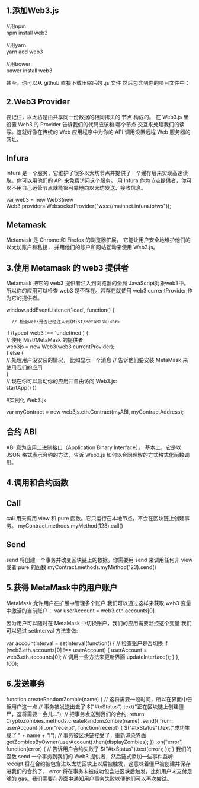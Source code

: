 1.添加Web3.js
---------------

  //用npm<br>
  npm install web3<br>
  
  //用yarn<br>
  yarn add web3
  
  //用bower<br>
  bower install web3<br>
  
  甚至，你可以从 github 直接下载压缩后的 .js 文件 然后包含到你的项目文件中：<script language="javascript" type="text/javascript" src="web3.min.js"></script>

2.Web3 Provider
--------------------
要记住，以太坊是由共享同一份数据的相同拷贝的 节点 构成的。 在 Web3.js 里设置 Web3 的 Provider 告诉我们的代码应该和 哪个节点 交互来处理我们的读写。这就好像在传统的 Web 应用程序中为你的 API 调用设置远程 Web 服务器的网址。

Infura
--------
Infura 是一个服务，它维护了很多以太坊节点并提供了一个缓存层来实现高速读取。你可以用他们的 API 来免费访问这个服务。 用 Infura 作为节点提供者，你可以不用自己运营节点就能很可靠地向以太坊发送、接收信息。

var web3 = new Web3(new Web3.providers.WebsocketProvider("wss://mainnet.infura.io/ws"));

 Metamask
-------
Metamask 是 Chrome 和 Firefox 的浏览器扩展， 它能让用户安全地维护他们的以太坊账户和私钥， 并用他们的账户和网站互动来使用 Web3.js。

3.使用 Metamask 的 web3 提供者
-------------------------
Metamask 把它的 web3 提供者注入到浏览器的全局 JavaScript对象web3中。所以你的应用可以检查 web3 是否存在。若存在就使用 web3.currentProvider 作为它的提供者。

window.addEventListener('load', function() {<br>

      // 检查web3是否已经注入到(Mist/MetaMask)<br>
  
  if (typeof web3 !== 'undefined') {<br>
      // 使用 Mist/MetaMask 的提供者<br>
    web3js = new Web3(web3.currentProvider);<br>
  } else {<br>
      // 处理用户没安装的情况， 比如显示一个消息
      // 告诉他们要安装 MetaMask 来使用我们的应用<br>
  }<br>
    // 现在你可以启动你的应用并自由访问 Web3.js:<br>
  startApp()
})

#实例化 Web3.js

var myContract = new web3js.eth.Contract(myABI, myContractAddress);

  合约 ABI
------------
ABI 意为应用二进制接口（Application Binary Interface）。 基本上，它是以 JSON 格式表示合约的方法，告诉 Web3.js 如何以合同理解的方式格式化函数调用。

4.调用和合约函数
-----------------

  Call
-----------
  call 用来调用 view 和 pure 函数。它只运行在本地节点，不会在区块链上创建事务。
  myContract.methods.myMethod(123).call()
  
  Send
  --------------
  send 将创建一个事务并改变区块链上的数据。你需要用 send 来调用任何非 view 或者 pure 的函数
  myContract.methods.myMethod(123).send()
  
5.获得 MetaMask中的用户账户
---------------
  MetaMask 允许用户在扩展中管理多个账户
  我们可以通过这样来获取 web3 变量中激活的当前账户：
  var userAccount = web3.eth.accounts[0]
  
  因为用户可以随时在 MetaMask 中切换账户，我们的应用需要监控这个变量
  我们可以通过 setInterval 方法来做:
  
  var accountInterval = setInterval(function() {
  // 检查账户是否切换
  if (web3.eth.accounts[0] !== userAccount) {
    userAccount = web3.eth.accounts[0];
    // 调用一些方法来更新界面
    updateInterface();
  }
  }, 100);
  
6.发送事务
---------
  function createRandomZombie(name) {
  // 这将需要一段时间，所以在界面中告诉用户这一点
  // 事务被发送出去了
  $("#txStatus").text("正在区块链上创建僵尸，这将需要一会儿...");
  // 把事务发送到我们的合约:
  return CryptoZombies.methods.createRandomZombie(name)
  .send({ from: userAccount })
  .on("receipt", function(receipt) {
    $("#txStatus").text("成功生成了 " + name + "!");
    // 事务被区块链接受了，重新渲染界面
    getZombiesByOwner(userAccount).then(displayZombies);
  })
  .on("error", function(error) {
    // 告诉用户合约失败了
    $("#txStatus").text(error);
  });
 }
 我们的函数 send 一个事务到我们的 Web3 提供者，然后链式添加一些事件监听:
  receipt 将在合约被包含进以太坊区块上以后被触发，这意味着僵尸被创建并保存进我们的合约了。
  error 将在事务未被成功包含进区块后触发，比如用户未支付足够的 gas。我们需要在界面中通知用户事务失败以便他们可以再次尝试。



  







